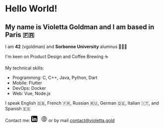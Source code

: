 # Hello World!

## My name is **Violetta Goldman** and I am based in **Paris** 🇫🇷


I am **42** (vgoldman) and **Sorbonne University** alumnus 👩🏼‍🎓

I'm keen on Product Design and Coffee Brewing ☕️

My technical skills:

* Programming: C, C++, Java, Python, Dart
* Mobile: Flutter
* DevOps: Docker
* Web: Vue, Node.js

I speak English 🇬🇧, French 🇫🇷, Russian 🇷🇺, German 🇩🇪, Italian 🇮🇹, and Spanish 🇪🇸

Contact me: <a href="https://www.linkedin.com/in/violettagoldman/"><img src="https://github.com/violettagoldman/violettagoldman/blob/main/icons/linkedin.png" width="20px"></a> &nbsp; <a href="https://violetta.gold"><img src="https://github.com/violettagoldman/violettagoldman/blob/main/icons/web.png" width="20px"></a> or by mail contact@violetta.gold

